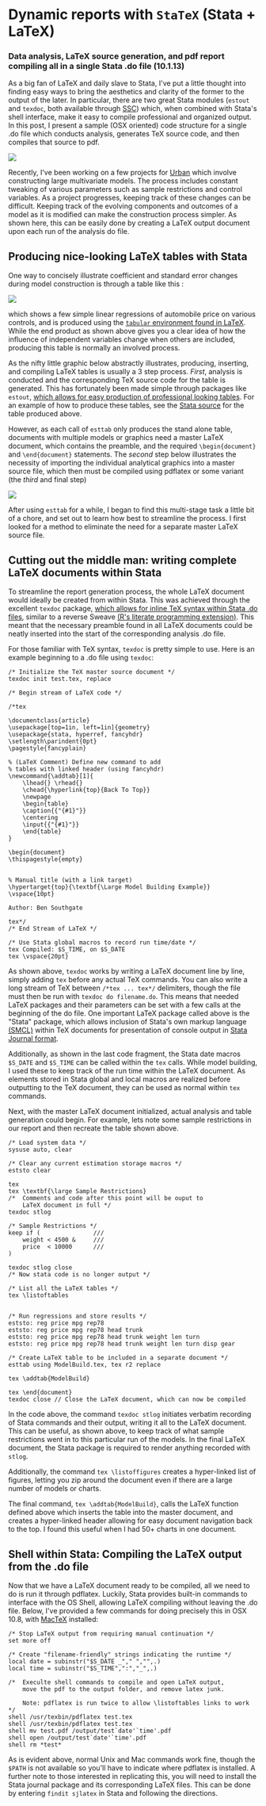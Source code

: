 
# Dynamic reports with `StaTeX` (Stata + LaTeX)

### Data analysis, LaTeX source generation, and pdf report compiling all in a single Stata .do file (10.1.13)

As a big fan of LaTeX and daily slave to Stata, I've put a little thought into finding easy ways to bring the aesthetics and clarity of the former to the output of the later. In particular, there are two great Stata modules (`estout` and `texdoc`, both available through [SSC](http://econpapers.repec.org/software/bocbocode/)) which, when combined with Stata's shell interface, make it easy to compile professional and organized output. In this post, I present a sample (OSX oriented) code structure for a single .do file which conducts analysis, generates TeX source code, and then compiles that source to pdf.

<img src="public/better.png">

Recently, I've been working on a few projects for [Urban](http://urban.org) which involve constructing large multivariate models. The process includes constant tweaking of various parameters such as sample restrictions and control variables. As a project progresses, keeping track of these changes can be difficult. Keeping track of the evolving components and outcomes of a model as it is modified can make the construction process simpler. As shown here, this can be easily done by creating a LaTeX output document upon each run of the analysis do file.


## Producing nice-looking LaTeX tables with Stata

One way to concisely illustrate coefficient and standard error changes during model construction is through a table like this :

<img src="public/extable.png">

which shows a few simple linear regressions of automobile price on various controls, and is produced using the [`tabular` environment found in LaTeX](http://en.wikibooks.org/wiki/LaTeX/Tables#The_tabular_environment). While the end product as shown above gives you a clear idea of how the influence of independent variables change when others are included, producing this table is normally an involved process.

As the nifty little graphic below abstractly illustrates, producing, inserting, and compiling LaTeX tables is usually a 3 step process. *First*, analysis is conducted and the corresponding TeX source code for the table is generated. This has fortunately been made simple through packages like `estout`, [which allows for easy production of professional looking tables](http://repec.org/bocode/e/estout/). For an example of how to produce these tables, see the [Stata source](https://gist.github.com/bsouthga/beb6327d3390ac9f1090) for the table produced above.

However, as each call of `esttab` only produces the stand alone table, documents with multiple models or graphics need a master LaTeX document, which contains the preamble, and the required `\begin{document}` and `\end{document}` statements. The *second* step below illustrates the necessity of importing the individual analytical graphics into a master source file, which then must be compiled using pdflatex or some variant (the *third* and final step)

<img src="public/statex.png">

After using `esttab` for a while, I began to find this multi-stage task a little bit of a chore, and set out to learn how best to streamline the process. I first looked for a method to eliminate the need for a separate master LaTeX source file.

## Cutting out the middle man: writing complete LaTeX documents within Stata

To streamline the report generation process, the whole LaTeX document would ideally be created from within Stata. This was achieved through the excellent `texdoc` package, [which allows for inline TeX syntax within Stata .do files](http://repec.org/bocode/t/texdoc.html), similar to a reverse Sweave [(R's literate programming extension)](http://www.stat.uni-muenchen.de/~leisch/Sweave/). This meant that the necessary preamble found in all LaTeX documents could be neatly inserted into the start of the corresponding analysis .do file.

For those familiar with TeX syntax, `texdoc` is pretty simple to use. Here is an example beginning to a .do file using `texdoc`:


```language-c
/* Initialize the TeX master source document */
texdoc init test.tex, replace

/* Begin stream of LaTeX code */

/*tex

\documentclass{article}
\usepackage[top=1in, left=1in]{geometry}
\usepackage{stata, hyperref, fancyhdr}
\setlength\parindent{0pt}
\pagestyle{fancyplain}

% (LaTeX Comment) Define new command to add
% tables with linked header (using fancyhdr)
\newcommand{\addtab}[1]{
    \lhead{} \rhead{}
    \chead{\hyperlink{top}{Back To Top}}
    \newpage
    \begin{table}
    \caption{{"{#1}"}}
    \centering
    \input{{"{#1}"}}
    \end{table}
}

\begin{document}
\thispagestyle{empty}


% Manual title (with a link target)
\hypertarget{top}{\textbf{\Large Model Building Example}}
\vspace{10pt}

Author: Ben Southgate

tex*/
/* End Stream of LaTeX */

/* Use Stata global macros to record run time/date */
tex Compiled: $S_TIME, on $S_DATE
tex \vspace{20pt}
```

As shown above, `texdoc` works by writing a LaTeX document line by line, simply adding `tex` before any actual TeX commands. You can also write a long stream of TeX between `/*tex ... tex*/` delimiters, though the file must then be run  with `texdoc do filename.do`. This means that needed LaTeX packages and their parameters can be set with a few calls at the beginning of the do file. One important LaTeX package called above is the "Stata" package, which allows inclusion of Stata's own markup language [(SMCL)](http://www.stata.com/manuals13/psmcl.pdf) within TeX documents for presentation of console output in [Stata Journal format](http://www.stata-journal.com/author/).

Additionally, as shown in the last code fragment, the Stata date macros `$S_DATE` and `$S_TIME` can be called within the `tex` calls. While model building, I used these to keep track of the run time within the LaTeX document. As elements stored in Stata global and local macros are realized before outputting to the TeX document, they can be used as normal within `tex` commands.

Next, with the master LaTeX document initialized, actual analysis and table generation could begin. For example, lets note some sample restrictions in our report and then recreate the table shown above.


```language-c
/* Load system data */
sysuse auto, clear

/* Clear any current estimation storage macros */
eststo clear

tex
tex \textbf{\large Sample Restrictions}
/*  Comments and code after this point will be ouput to
    LaTeX document in full */
texdoc stlog

/* Sample Restrictions */
keep if (               ///
    weight < 4500 &     ///
    price  < 10000      ///
)

texdoc stlog close
/* Now stata code is no longer output */

/* List all the LaTeX tables */
tex \listoftables


/* Run regressions and store results */
eststo: reg price mpg rep78
eststo: reg price mpg rep78 head trunk
eststo: reg price mpg rep78 head trunk weight len turn
eststo: reg price mpg rep78 head trunk weight len turn disp gear

/* Create LaTeX table to be included in a separate document */
esttab using ModelBuild.tex, tex r2 replace

tex \addtab{ModelBuild}

tex \end{document}
texdoc close // Close the LaTeX document, which can now be compiled
```

In the code above, the command `texdoc stlog` initiates verbatim recording of Stata commands and their output, writing it all to the LaTeX document. This can be useful, as shown above, to keep track of what sample restrictions went in to this particular run of the models. In the final LaTeX document, the Stata package is required to render anything recorded with `stlog`.


Additionally, the command `tex \listoffigures` creates a hyper-linked list of figures, letting you zip around the document even if there are a large number of models or charts.


The final command, `tex \addtab{ModelBuild}`, calls the LaTeX function defined above which inserts the table into the master document, and creates a hyper-linked header allowing for easy document navigation back to the top. I found this useful when I had 50+ charts in one document.

## Shell within Stata: Compiling the LaTeX output from the .do file

Now that we have a LaTeX document ready to be compiled, all we need to do is run it through pdflatex. Luckily, Stata provides built-in commands to interface with the OS Shell, allowing LaTeX compiling without leaving the .do file. Below, I've provided a few commands for doing precisely this in OSX 10.8, with [MacTeX](http://tug.org/mactex/) installed:


```language-c
/* Stop LaTeX output from requiring manual continuation */
set more off

/* Create "filename-friendly" strings indicating the runtime */
local date = subinstr("$S_DATE _"," ","",.)
local time = subinstr("$S_TIME",":","_",.)

/*  Execulte shell commands to compile and open LaTeX output,
    move the pdf to the output folder, and remove latex junk.

    Note: pdflatex is run twice to allow \listoftables links to work
*/
shell /usr/texbin/pdflatex test.tex
shell /usr/texbin/pdflatex test.tex
shell mv test.pdf /output/test`date'`time'.pdf
shell open /output/test`date'`time'.pdf
shell rm *test*
```

As is evident above, normal Unix and Mac commands work fine, though the `$PATH` is not available so you'll have to indicate where pdflatex is installed. A further note to those interested in replicating this, you will need to install the Stata journal package and its corresponding LaTeX files. This can be done by entering `findit sjlatex` in Stata and following the directions.
